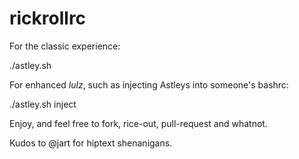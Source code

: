 rickrollrc
==========

For the classic experience:

./astley.sh

For enhanced *lulz*, such as injecting Astleys into someone's bashrc:

./astley.sh inject
  
Enjoy, and feel free to fork, rice-out, pull-request and whatnot.

Kudos to @jart for hiptext shenanigans.
